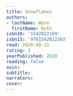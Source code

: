```yaml
---
title: Snowflakes
authors:
- lastName: Ware
  firstName: Ruth
isbn10: '1542022169'
isbn13: '9781542022163'
read: 2020-08-11
rating: 3
yearPublished: 2020
reading: false
asin:
subtitle:
narrators:
cover:
---
```

